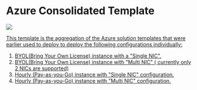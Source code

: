 # Azure Consolidated Template

<a href="https://portal.azure.com/#create/Microsoft.Template/uri/https://raw.githubusercontent.com/barracudanetworks/waf-azure-templates/master/ARMTemplates/consolidated_template/mainTemplate.json" target="_blank">
    <img src="http://azuredeploy.net/deploybutton.png"/>
  
This template is the aggregation of the Azure solution templates that were earlier used to deploy to deploy the following configurations individually:

1. BYOL(Bring Your Own License) instance with a "Single NIC".
2. BYOL(Bring Your Own License) instance with "Multi NIC" ( currently only 2 NICs are supported) 
3. Hourly (Pay-as-you-Go) instance with "Single NIC" configuration.
4. Hourly (Pay-as-you-Go) instance with "Multi NIC" configuration.

